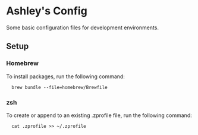 # Ashley's Config

Some basic configuration files for development environments.

## Setup

### Homebrew

To install packages, run the following command:

```shell
  brew bundle --file=homebrew/Brewfile
```

### zsh

To create or append to an existing .zprofile file, run the following command:

```shell
  cat .zprofile >> ~/.zprofile
```

